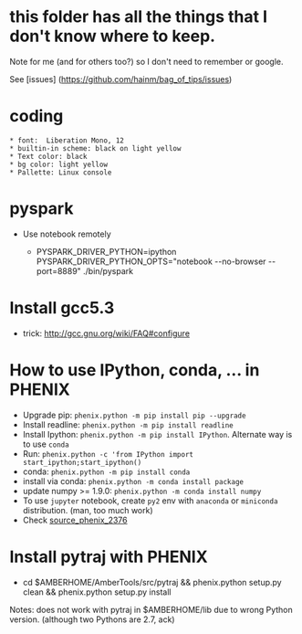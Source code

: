 # this folder has all the things that I don't know where to keep.

Note for me (and for others too?) so I don't need to remember or google.

See [issues] (https://github.com/hainm/bag_of_tips/issues)

coding
======
    * font:  Liberation Mono, 12
    * builtin-in scheme: black on light yellow
    * Text color: black
    * bg color: light yellow
    * Pallette: Linux console
    
pyspark
=======

- Use notebook remotely

    * PYSPARK_DRIVER_PYTHON=ipython \
      PYSPARK_DRIVER_PYTHON_OPTS="notebook --no-browser --port=8889" ./bin/pyspark

Install gcc5.3
==============

- trick: http://gcc.gnu.org/wiki/FAQ#configure

How to use IPython, conda, ... in PHENIX
=========================================

- Upgrade pip: `phenix.python -m pip install pip --upgrade`
- Install readline: `phenix.python -m pip install readline`
- Install Ipython: `phenix.python -m pip install IPython`. Alternate way is to use `conda`
- Run: `phenix.python -c 'from IPython import start_ipython;start_ipython()`
- conda: `phenix.python -m pip install conda`
- install via conda: `phenix.python -m conda install package`
- update numpy >= 1.9.0: `phenix.python -m conda install numpy`
- To use `jupyter` notebook, create `py2` env with `anaconda` or `miniconda` distribution. (man, too much work)
- Check [source_phenix_2376](https://github.com/hainm/notes/blob/master/phenix/source_phenix_2376.sh)

Install pytraj with PHENIX
===========================

- cd $AMBERHOME/AmberTools/src/pytraj && phenix.python setup.py clean && phenix.python setup.py install

Notes: does not work with pytraj in $AMBERHOME/lib due to wrong Python version. (although two Pythons are 2.7, ack)
